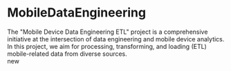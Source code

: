 # MobileDataEngineering
The "Mobile Device Data Engineering ETL" project is a comprehensive initiative at the intersection of data engineering and mobile device analytics. In this project, we aim for processing, transforming, and loading (ETL) mobile-related data from diverse sources.
<br>
new
